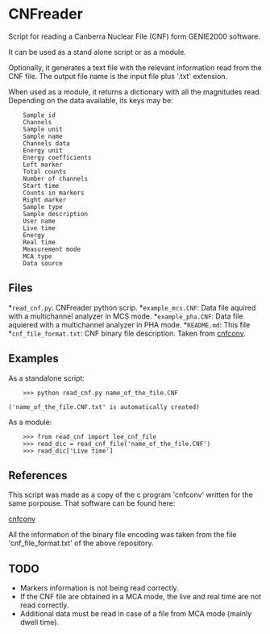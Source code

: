 
CNFreader
=========

Script for reading a Canberra Nuclear File (CNF) form GENIE2000 software.

It can be used as a stand alone script or as a module.

Optionally, it generates a text file with the relevant information read from the CNF file. The output file name is the input file plus '.txt' extension.

When used as a module, it returns a dictionary with all the magnitudes read. Depending on the data available, its keys may be:
       
        Sample id
        Channels
        Sample unit
        Sample name
        Channels data
        Energy unit
        Energy coefficients
        Left marker
        Total counts
        Number of channels
        Start time
        Counts in markers
        Right marker
        Sample type
        Sample description
        User name
        Live time
        Energy
        Real time
        Measurement mode
        MCA type
        Data source

Files
-----

  *`read_cnf.py`: CNFreader python scrip.
  *`example_mcs.CNF`: Data file aquired with a multichannel analyzer in MCS mode.
  *`example_pha.CNF`: Data file aquiered with a multichannel analyzer in PHA mode.
  *`README.md`: This file
  *`cnf_file_format.txt`: CNF binary file description. Taken from [cnfconv](https://github.com/messlinger/cnfconv).

Examples
--------

As a standalone script:

```
    >>> python read_cnf.py name_of_the_file.CNF
```
    ('name_of_the_file.CNF.txt' is automatically created)

As a module:

```
    >>> from read_cnf import lee_cnf_file
    >>> read_dic = read_cnf_file('name_of_the_file.CNF')
    >>> read_dic['Live time']
```

References
----------

This script was made as a copy of the c program 'cnfconv' written for the same porpouse. That software can be found here: 

[cnfconv](https://github.com/messlinger/cnfconv)

All the information of the binary file encoding was taken from the file 'cnf_file_format.txt' of the above repository.

TODO
----

  * Markers information is not being read correctly.
  * If the CNF file are obtained in a MCA mode, the live and real time are not read correctly.
  * Additional data must be read in case of a file from MCA mode (mainly dwell time).


